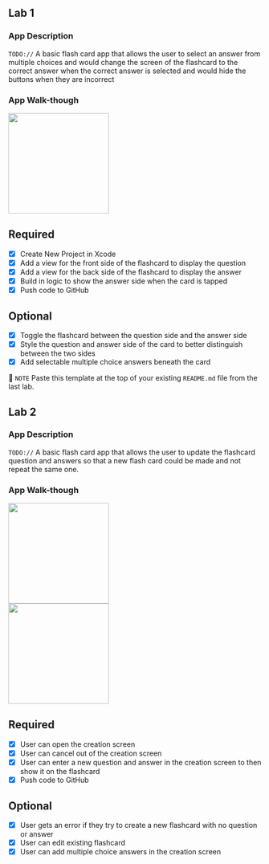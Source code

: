 ## Lab 1

### App Description
`TODO://` A basic flash card app that allows the user to select an answer from multiple choices and would change the screen of the flashcard to the correct answer when the correct answer is selected and would hide the buttons when they are incorrect

### App Walk-though

<img src="http://g.recordit.co/Y1ovcFcTyh.gif" width=200><br>

## Required
- [x] Create New Project in Xcode
- [x] Add a view for the front side of the flashcard to display the question
- [x] Add a view for the back side of the flashcard to display the answer
- [x] Build in logic to show the answer side when the card is tapped
- [x] Push code to GitHub
## Optional
- [x] Toggle the flashcard between the question side and the answer side
- [x] Style the question and answer side of the card to better distinguish between the two sides
- [x] Add selectable multiple choice answers beneath the card

📝 `NOTE` Paste this template at the top of your existing `README.md` file from the last lab.

## Lab 2

### App Description
`TODO://` A basic flash card app that allows the user to update the flashcard question and answers so that a new flash card could be made and not repeat the same one.

### App Walk-though

<img src="http://recordit.co/RBsT29N0Nf" width=200><br>
<img src="http://g.recordit.co/mt43Gb579x.gif" width=200><br>

## Required
- [x] User can open the creation screen
- [x] User can cancel out of the creation screen
- [x] User can enter a new question and answer in the creation screen to then show it on the flashcard
- [x] Push code to GitHub
## Optional
- [x] User gets an error if they try to create a new flashcard with no question or answer
- [x] User can edit existing flashcard
- [x] User can add multiple choice answers in the creation screen
